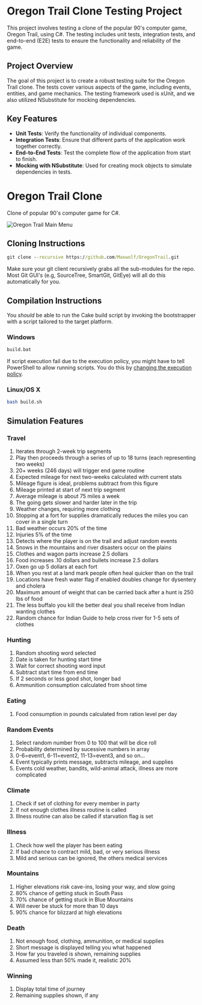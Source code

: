 # Oregon Trail Clone Testing Project

This project involves testing a clone of the popular 90's computer game, Oregon Trail, using C#. The testing includes unit tests, integration tests, and end-to-end (E2E) tests to ensure the functionality and reliability of the game.

## Project Overview

The goal of this project is to create a robust testing suite for the Oregon Trail clone. The tests cover various aspects of the game, including events, entities, and game mechanics. The testing framework used is xUnit, and we also utilized NSubstitute for mocking dependencies.

## Key Features

- **Unit Tests**: Verify the functionality of individual components.
- **Integration Tests**: Ensure that different parts of the application work together correctly.
- **End-to-End Tests**: Test the complete flow of the application from start to finish.
- **Mocking with NSubstitute**: Used for creating mock objects to simulate dependencies in tests.



# Oregon Trail Clone #

Clone of popular 90's computer game for C#.

![Oregon Trail Main Menu](https://raw.githubusercontent.com/Maxwolf/OregonTrail/master/media/TitleScreen.jpg)

## Cloning Instructions ##

```cmd
git clone --recursive https://github.com/Maxwolf/OregonTrail.git
```

Make sure your git client recursively grabs all the sub-modules for the repo. Most Git GUI's (e.g, SourceTree, SmartGit, GitEye) will all do this automatically for you. 

## Compilation Instructions ##

You *should* be able to run the Cake build script by invoking the bootstrapper with a script tailored to the target platform.

### Windows ###

```cmd
build.bat
```

If script execution fail due to the execution policy, you might have to tell PowerShell to allow running scripts. You do this by [changing the execution policy](https://technet.microsoft.com/en-us/library/ee176961.aspx).

### Linux/OS X ###

```bash
bash build.sh
```

## Simulation Features ##

### Travel ###
 1. Iterates through 2-week trip segments
 2. Play then proceeds through a series of up to 18 turns 
   (each representing two weeks)
 3. 20+ weeks (246 days) will trigger end game routine
 4. Expected mileage for next two-weeks calculated with current stats
 5. Mileage figure is ideal, problems subtract from this figure
 6. Mileage printed at start of next trip segment
 7. Average mileage is about 75 miles a week
 8. The going gets slower and harder later in the trip
 9. Weather changes, requiring more clothing
 10. Stopping at a fort for supplies dramatically reduces 
   the miles you can cover in a single turn
 11. Bad weather occurs 20% of the time
 12. Injuries 5% of the time
 13. Detects where the player is on the trail and adjust random events
 14. Snows in the mountains and river disasters occur on the plains
 15. Clothes and wagon parts increase 2.5 dollars
 16. Food increases .10 dollars and bullets increase 2.5 dollars
 17. Oxen go up 5 dollars at each fort
 18. When you rest at a land mark people often heal quicker than on the trail
 19. Locations have fresh water flag if enabled doubles change for dysentery
   and cholera
 20. Maximum amount of weight that can be carried back after a hunt
   is 250 lbs of food
 21. The less buffalo you kill the better deal you shall receive
   from Indian wanting clothes
 22. Random chance for Indian Guide to help cross river for 1-5 sets of clothes
 
### Hunting ###
 1. Random shooting word selected
 2. Date is taken for hunting start time
 3. Wait for correct shooting word input
 4. Subtract start time from end time
 5. If 2 seconds or less good shot, longer bad
 6. Ammunition consumption calculated from shoot time

### Eating ###
 1. Food consumption in pounds calculated from ration level per day

### Random Events ###
 1. Select random number from 0 to 100 that will be dice roll
 2. Probability determined by sucessive numbers in array
 3. 0-6=event1, 6-11=event2, 11-13=event3, and so on...
 4. Event typically prints message, subtracts mileage, and supplies
 5. Events cold weather, bandits, wild-animal attack, illness
 are more complicated

### Climate ###
 1. Check if set of clothing for every member in party
 2. If not enough clothes illness routine is called
 3. Illness routine can also be called if starvation flag is set

### Illness ###
 1. Check how well the player has been eating
 2. If bad chance to contract mild, bad, or very serious illness
 3. Mild and serious can be ignored, the others medical services

### Mountains ###
 1. Higher elevations risk cave-ins, losing your way, and slow going
 2. 80% chance of getting stuck in South Pass
 3. 70% chance of getting stuck in Blue Mountains
 4. Will never be stuck for more than 10 days
 5. 90% chance for blizzard at high elevations

### Death ###
 1. Not enough food, clothing, ammunition, or medical supplies
 2. Short message is displayed telling you what happened
 3. How far you traveled is shown, remaining supplies
 4. Assumed less than 50% made it, realistic 20%

### Winning ###
 1. Display total time of journey
 2. Remaining supplies shown, if any
